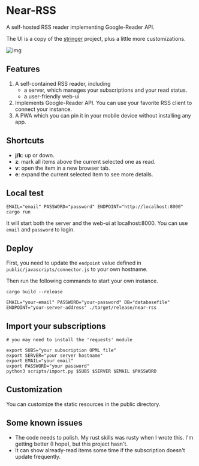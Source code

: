 # Near-RSS

A self-hosted RSS reader implementing Google-Reader API.

The UI is a copy of the [stringer](https://github.com/swanson/stringer) project, plus a little more customizations.

![img](https://i.imgur.com/DDHwUTn.png)

## Features

1. A self-contained RSS reader, including
   * a server, which manages your subscriptions and your read status.
   * a user-friendly web-ui
2. Implements Google-Reader API. You can use your favorite RSS client to connect your instance.
3. A PWA which you can pin it in your mobile device without installing any app.

## Shortcuts

* **j/k**: up or down.
* **z**: mark all items above the current selected one as read.
* **v**: open the item in a new browser tab.
* **e**: expand the current selected item to see more details.

## Local test

```
EMAIL="email" PASSWORD="password" ENDPOINT="http://localhost:8000" cargo run
```

It will start both the server and the web-ui at localhost:8000. You can use `email` and `password` to login.

## Deploy

First, you need to update the `endpoint` value defined in `public/javascripts/connector.js` to your own hostname.

Then run the following commands to start your own instance.

```
cargo build --release

EMAIL="your-email" PASSWORD="your-password" DB="databasefile" ENDPOINT="your-server-address" ./target/release/near-rss
```

## Import your subscriptions

```
# you may need to install the 'requests' module

export SUBS="your subscription OPML file"
export SERVER="your server hostname"
export EMAIL="your email"
export PASSWORD="your password"
python3 scripts/import.py $SUBS $SERVER $EMAIL $PASSWORD
```

## Customization

You can customize the static resources in the public directory.

## Some known issues

* The code needs to polish. My rust skills was rusty when I wrote this. I'm getting better (I hope), but this project hasn't.
* It can show already-read items some time if the subscription doesn't update frequently.